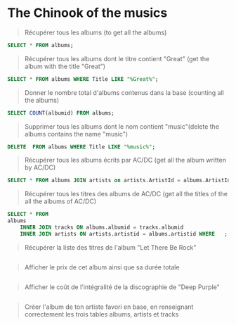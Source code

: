 # The Chinook of the musics
> Récupérer tous les albums (to get all the albums)

```sql
SELECT * FROM albums;
```
> Récupérer tous les albums dont le titre contient "Great" (get the album with the title "Great")

```sql
SELECT * FROM albums WHERE Title LIKE "%Great%";
```

> Donner le nombre total d'albums contenus dans la base (counting all the albums)

```sql
SELECT COUNT(albumid) FROM albums;

```

> Supprimer tous les albums dont le nom contient "music"(delete the albums contains the name "music")

```sql
DELETE  FROM albums WHERE Title LIKE "%music%";

```

> Récupérer tous les albums écrits par AC/DC (get all the album written by AC/DC)

```sql
SELECT * FROM albums JOIN artists on artists.ArtistId = albums.ArtistId WHERE Name = "AC/DC"; 
```

> Récupérer tous les titres des albums de AC/DC (get all the titles of the all the albums of AC/DC)

```sql
SELECT * FROM
albums
    INNER JOIN tracks ON albums.albumid = tracks.albumid
    INNER JOIN artists ON artists.artistid = albums.artistid WHERE   ;
```

> Récupérer la liste des titres de l'album "Let There Be Rock"

```sql
```

> Afficher le prix de cet album ainsi que sa durée totale

```sql
```

> Afficher le coût de l'intégralité de la discographie de "Deep Purple"

```sql
```

> Créer l'album de ton artiste favori en base, en renseignant correctement les trois tables albums, artists et tracks

```sql
```